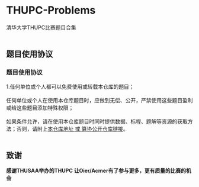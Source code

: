 # THUPC-Problems
清华大学THUPC比赛题目合集<br></br>

## 题目使用协议
### 题目使用协议
1.任何单位或个人都可以免费使用或转载本仓库的题目；<br></br>
任何单位或个人在使用本仓库题目时，应做到无偿、公开，严禁使用这些题目盈利或给这些题目添加特殊权限；<br></br>
如果条件允许，请在使用本仓库题目时同时提供数据、标程、题解等资源的获取方法；否则，请附上[本仓库地址 或 算协公开仓库链接](https://thusaac.com/public)。<br></br>

## 致谢
**感谢THUSAA举办的THUPC 让Oier/Acmer有了参与更多，更有质量的比赛的机会**
